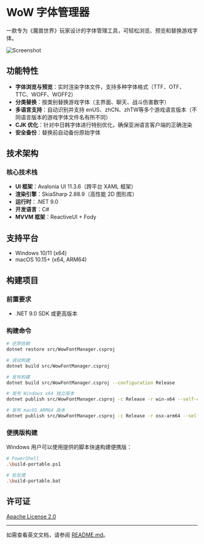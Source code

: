 # WoW 字体管理器

一款专为《魔兽世界》玩家设计的字体管理工具，可轻松浏览、预览和替换游戏字体。

![Screenshot](https://s2.loli.net/2025/10/28/hIdXWDy4MJg8nzN.png)

## 功能特性

- **字体浏览与预览**：实时渲染字体文件，支持多种字体格式（TTF、OTF、TTC、WOFF、WOFF2）
- **分类替换**：按类别替换游戏字体（主界面、聊天、战斗伤害数字）
- **多语言支持**：自动识别并支持 enUS、zhCN、zhTW等多个游戏语言版本（不同语言版本的游戏字体文件名有所不同）
- **CJK 优化**：针对中日韩字体进行特别优化，确保亚洲语言客户端的正确渲染
- **安全备份**：替换前自动备份原始字体

## 技术架构

### 核心技术栈

- **UI 框架**：Avalonia UI 11.3.6（跨平台 XAML 框架）
- **渲染引擎**：SkiaSharp 2.88.9（高性能 2D 图形库）
- **运行时**：.NET 9.0
- **开发语言**：C#
- **MVVM 框架**：ReactiveUI + Fody

## 支持平台

- Windows 10/11 (x64)
- macOS 10.15+ (x64, ARM64)

## 构建项目

### 前置要求

- .NET 9.0 SDK 或更高版本

### 构建命令

```bash
# 还原依赖
dotnet restore src/WowFontManager.csproj

# 调试构建
dotnet build src/WowFontManager.csproj

# 发布构建
dotnet build src/WowFontManager.csproj --configuration Release

# 发布 Windows x64 独立版本
dotnet publish src/WowFontManager.csproj -c Release -r win-x64 --self-contained

# 发布 macOS ARM64 版本
dotnet publish src/WowFontManager.csproj -c Release -r osx-arm64 --self-contained
```

### 便携版构建

Windows 用户可以使用提供的脚本快速构建便携版：

```bash
# PowerShell
.\build-portable.ps1

# 批处理
.\build-portable.bat
```

## 许可证

[Apache License 2.0](https://www.apache.org/licenses/LICENSE-2.0)

---

如需查看英文文档，请参阅 [README.md](README.md)。
